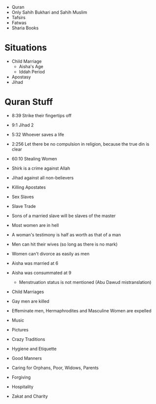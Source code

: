 - Quran
- Only Sahih Bukhari and Sahih Muslim
- Tafsirs
- Fatwas
- Sharia Books
# Situations
- Child Marriage
	- Aisha's Age
	- Iddah Period
- Apostasy
- Jihad


# Quran Stuff
- 8:39 Strike their fingertips off
- 9:1 Jihad 2
- 5:32 Whoever saves a life
- 2:256 Let there be no compulsion in religion, because the true din is clear


- 60:10 Stealing Women
- Shirk is a crime against Allah
- Jihad against all non-believers
- Killing Apostates

 - Sex Slaves
 - Slave Trade
 - Sons of a married slave will be slaves of the master

- Most women are in hell
- A woman's testimony is half as worth as that of a man 
- Men can hit their wives (so long as there is no mark)
- Women can't divorce as easily as men

- Aisha was married at 6
- Aisha was consummated at 9
	- Menstruation status is not mentioned (Abu Dawud mistranslation)
- Child Marriages

- Gay men are killed
- Effeminate men, Hermaphrodites and Masculine Women are expelled

- Music
- Pictures

- Crazy Traditions
- Hygiene and Etiquette
- Good Manners
- Caring for Orphans, Poor, Widows, Parents
- Forgiving
- Hospitality
- Zakat and Charity

